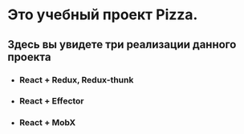 # Это учебный проект Pizza. 

##  Здесь вы увидете три реализации данного проекта

- ### React + Redux, Redux-thunk
- ### React + Effector
- ### React + MobX
